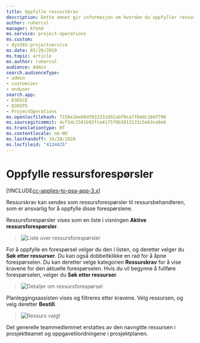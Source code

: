 ```yaml
---
title: Oppfylle ressurskrav
description: Dette emnet gir informasjon om hvordan du oppfyller ressurskrav.
author: ruhercul
manager: kfend
ms.service: project-operations
ms.custom:
- dyn365-projectservice
ms.date: 03/28/2019
ms.topic: article
ms.author: ruhercul
audience: Admin
search.audienceType:
- admin
- customizer
- enduser
search.app:
- D365CE
- D365PS
- ProjectOperations
ms.openlocfilehash: 7156e1beb0df033331d91abf9ca7f6ddc18df796
ms.sourcegitcommit: 4cf1dc1561b92fca4175f0b3813133c5e63ce8e6
ms.translationtype: HT
ms.contentlocale: nb-NO
ms.lasthandoff: 10/28/2020
ms.locfileid: "4124425"
---
```

# <a name="fulfilling-resource-requests"></a>Oppfylle ressursforespørsler

[!INCLUDE[cc-applies-to-psa-app-3.x](../includes/cc-applies-to-psa-app-3x.md)]

Ressurskrav kan sendes som ressursforespørsler til ressursbehandleren, som er ansvarlig for å oppfylle disse forespørslene.

Ressursforespørsler vises som en liste i visningen **Aktive ressursforespørsler**.

> ![Liste over ressursforespørsler](media/Resource-Management-image59.png)

For å oppfylle en forespørsel velger du den i listen, og deretter velger du **Søk etter ressurser**. Du kan også dobbeltklikke en rad for å åpne forespørselen. Du kan deretter velge kategorien **Ressurskrav** for å vise kravene for den aktuelle forespørselen. Hvis du vil begynne å fullføre forespørselen, velger du **Søk etter ressurser**.

> ![Detaljer om ressursforespørsel](media/Resource-Management-image60.png)

Planleggingsassisten vises og filtreres etter kravene. Velg ressursen, og velg deretter **Bestill**.

> ![Ressurs valgt](media/Resource-Management-image61.png)

Det generelle teammedlemmet erstattes av den navngitte ressursen i prosjektteamet og oppgavetilordningene i prosjektplanen.

